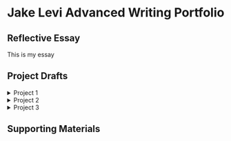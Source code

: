 # Jake Levi Advanced Writing Portfolio
## Reflective Essay
This is my essay
## Project Drafts

<details><summary>Project 1</summary><p>
This is project 1....
</p></details>

<details><summary>Project 2</summary><p>
This is project 2....
</p></details>

<details><summary>Project 3</summary><p>
This is project 2....
</p></details>

## Supporting Materials
